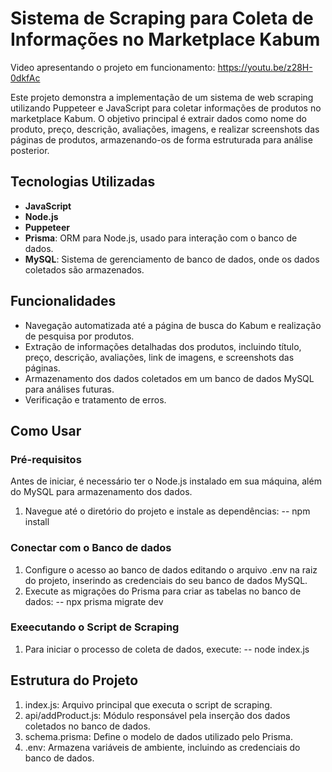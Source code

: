 # Sistema de Scraping para Coleta de Informações no Marketplace Kabum
Video apresentando o projeto em funcionamento: https://youtu.be/z28H-0dkfAc

Este projeto demonstra a implementação de um sistema de web scraping utilizando Puppeteer e JavaScript para coletar informações de produtos no marketplace Kabum. O objetivo principal é extrair dados como nome do produto, preço, descrição, avaliações, imagens, e realizar screenshots das páginas de produtos, armazenando-os de forma estruturada para análise posterior.

## Tecnologias Utilizadas

- **JavaScript**
- **Node.js**
- **Puppeteer**
- **Prisma**: ORM para Node.js, usado para interação com o banco de dados.
- **MySQL**: Sistema de gerenciamento de banco de dados, onde os dados coletados são armazenados.

## Funcionalidades

- Navegação automatizada até a página de busca do Kabum e realização de pesquisa por produtos.
- Extração de informações detalhadas dos produtos, incluindo título, preço, descrição, avaliações, link de imagens, e screenshots das páginas.
- Armazenamento dos dados coletados em um banco de dados MySQL para análises futuras.
- Verificação e tratamento de erros.

## Como Usar

### Pré-requisitos
Antes de iniciar, é necessário ter o Node.js instalado em sua máquina, além do MySQL para armazenamento dos dados.

1. Navegue até o diretório do projeto e instale as dependências:
  -- npm install

### Conectar com o Banco de dados
1. Configure o acesso ao banco de dados editando o arquivo .env na raiz do projeto, inserindo as credenciais do seu banco de dados MySQL.
2. Execute as migrações do Prisma para criar as tabelas no banco de dados:
   -- npx prisma migrate dev

### Exeecutando o Script de Scraping
1. Para iniciar o processo de coleta de dados, execute:
   -- node index.js

## Estrutura do Projeto
1.  index.js: Arquivo principal que executa o script de scraping.
2.  api/addProduct.js: Módulo responsável pela inserção dos dados coletados no banco de dados.
3.  schema.prisma: Define o modelo de dados utilizado pelo Prisma.
4.  .env: Armazena variáveis de ambiente, incluindo as credenciais do banco de dados.
